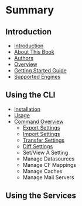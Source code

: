 # Summary

## Introduction

* [Introduction](README.md)
* [About This Book](introduction/about-this-book.md)
* [Authors](introduction/authors.md)
* [Overview](overview.md)
* [Getting Started Guide](getting-started-guide.md)
* [Supported Engines](supported-engines.md)

## Using the CLI

* [Installation](using-the-cli/installation.md)
* [Usage](usage.md)
* [Command Overview](using-the-cli/commands/command-overview.md)
  * [Export Settings](using-the-cli/commands/command-overview/cfconfig-export.md)
  * [Import Settings](using-the-cli/commands/command-overview/import-settings.md)
  * [Transfer Settings](using-the-cli/commands/command-overview/transfer-settings.md)
  * [Diff Settings](using-the-cli/commands/command-overview/diff-settings.md)
  * Set/View A Setting
  * Manage Datasources
  * Manage CF Mappings
  * Manage Caches
  * Manage Mail Servers

## Using the Services

